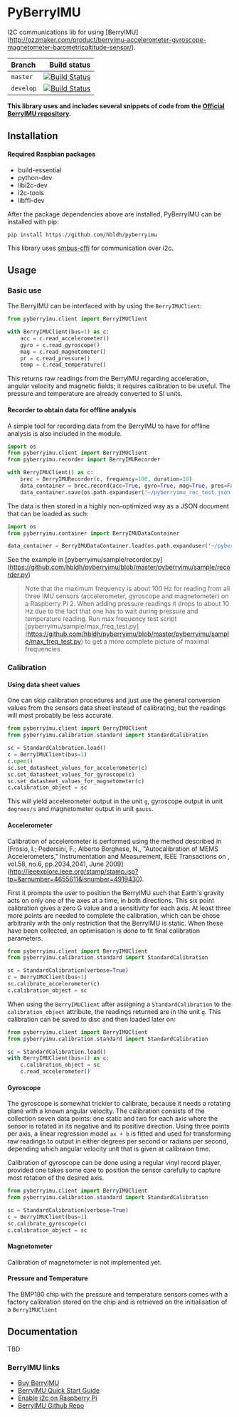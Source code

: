 # PyBerryIMU

I2C communications lib for using [BerryIMU]
(http://ozzmaker.com/product/berryimu-accelerometer-gyroscope-magnetometer-barometricaltitude-sensor/).

|  Branch       | Build status     |
| :------------ | ---------------: |
| `master`      | [![Build Status](https://travis-ci.org/hbldh/pyberryimu.svg?branch=master)](https://travis-ci.org/hbldh/pyberryimu) |
| `develop`     | [![Build Status](https://travis-ci.org/hbldh/pyberryimu.svg?branch=develop)](https://travis-ci.org/hbldh/pyberryimu) |

**This library uses and includes several snippets of code from the 
[Official BerryIMU repository](http://github.com/mwilliams03/BerryIMU).** 

## Installation

#### Required Raspbian packages
- build-essential
- python-dev
- libi2c-dev
- i2c-tools
- libffi-dev

After the package dependencies above are installed, PyBerryIMU can be installed with pip: 

    pip install https://github.com/hbldh/pyberryimu

This library uses [smbus-cffi](https://github.com/bivab/smbus-cffi) for communication over i2c.

## Usage

### Basic use

The BerryIMU can be interfaced with by using the `BerryIMUClient`:

```python
from pyberryimu.client import BerryIMUClient

with BerryIMUClient(bus=1) as c:
    acc = c.read_accelerometer()
    gyro = c.read_gyroscope()
    mag = c.read_magnetometer()
    pr = c.read_pressure()
    temp = c.read_temperature()
```

This returns raw readings from the BerryIMU regarding acceleration, 
angular velocity and magnetic fields; it requires calibration to be useful.
The pressure and temperature are already converted to SI units.

#### Recorder to obtain data for offline analysis

A simple tool for recording data from the BerryIMU to have for offline analysis
is also included in the module.

```python
import os
from pyberryimu.client import BerryIMUClient
from pyberryimu.recorder import BerryIMURecorder

with BerryIMUClient() as c:
    brec = BerryIMURecorder(c, frequency=100, duration=10)
    data_container = brec.record(acc=True, gyro=True, mag=True, pres=False, temp=False)
    data_container.save(os.path.expanduser('~/pyberryimu_rec_test.json'))
```

The data is then stored in a highly non-optimized way as a JSON document that can be loaded as such:

```python
import os
from pyberryimu.container import BerryIMUDataContainer

data_container = BerryIMUDataContainer.load(os.path.expanduser('~/pyberryimu_rec_test.json'))
```

See the example in [pyberryimu/sample/recorder.py]
(https://github.com/hbldh/pyberryimu/blob/master/pyberryimu/sample/recorder.py)

> Note that the maximum frequency is about 100 Hz for reading from all three IMU sensors 
> (accelerometer, gyroscope and magnetometer) on a Raspberry Pi 2. When adding 
> pressure readings it drops to about 10 Hz due to the fact that one has to wait 
> during pressure and temperature reading.
> Run max frequency test script [pyberryimu/sample/max_freq_test.py]
> (https://github.com/hbldh/pyberryimu/blob/master/pyberryimu/sample/max_freq_test.py) to
> get a more complete picture of maximal frequencies.

### Calibration

#### Using data sheet values

One can skip calibration procedures and just use the general conversion values from the
sensors data sheet instead of calibrating, but the readings will most probably be
less accurate.

```python
from pyberryimu.client import BerryIMUClient
from pyberryimu.calibration.standard import StandardCalibration

sc = StandardCalibration.load()
c = BerryIMUClient(bus=1)
c.open()
sc.set_datasheet_values_for_accelerometer(c)
sc.set_datasheet_values_for_gyroscope(c)
sc.set_datasheet_values_for_magnetometer(c)
c.calibration_object = sc
```

This will yield accelerometer output in the unit `g`, 
gyroscope output in unit `degrees/s` and magnetometer output in unit `gauss`.

#### Accelerometer
Calibration of accelerometer is performed using the method described in 
[Frosio, I.; Pedersini, F.; Alberto Borghese, N., 
"Autocalibration of MEMS Accelerometers," 
Instrumentation and Measurement, IEEE Transactions on , 
vol.58, no.6, pp.2034,2041, June 2009]
(http://ieeexplore.ieee.org/stamp/stamp.jsp?tp=&arnumber=4655611&isnumber=4919430).

First it prompts the user to position the BerryIMU such that Earth's gravity acts on 
only one of the axes at a time, in both directions. This six point calibration gives a
zero G value and a sensitivity for each axis. At least three more points are needed to
complete the calibration, which can be chose arbitrarily with the only restriction that
the BerryIMU is static. When these have been collected, an optimisation is done to fit
final calibration parameters.

```python
from pyberryimu.client import BerryIMUClient
from pyberryimu.calibration.standard import StandardCalibration

sc = StandardCalibration(verbose=True)
c = BerryIMUClient(bus=1)
sc.calibrate_accelerometer(c)
c.calibration_object = sc
```

When using the `BerryIMUClient` after assigning a `StandardCalibration` to the
`calibration_object` attribute, the readings returned are in the unit `g`.
This calibration can be saved to disc and then loaded later on:

```python
from pyberryimu.client import BerryIMUClient
from pyberryimu.calibration.standard import StandardCalibration

sc = StandardCalibration.load()
with BerryIMUClient(bus=1) as c:
    c.calibration_object = sc
    c.read_accelerometer()
```

#### Gyroscope

The gyroscope is somewhat trickier to calibrate, because it needs a rotating 
plane with a known angular velocity. The calibration consists of the collection
seven data points: one static and two for each axis where the sensor is rotated in 
its negative and its positive direction. Using three points per axis, a linear 
regression model ```ax + b``` is fitted and used for transforming raw readings to output
in either degrees per second or radians per second, depending which angular velocity unit 
that is given at calibraion time.

Calibration of gyroscope can be done using a regular vinyl record player, provided one 
takes some care to position the sensor carefully to capture most rotation of the desired axis.

```python
from pyberryimu.client import BerryIMUClient
from pyberryimu.calibration.standard import StandardCalibration

sc = StandardCalibration(verbose=True)
c = BerryIMUClient(bus=1)
sc.calibrate_gyroscope(c)
c.calibration_object = sc
```

#### Magnetometer

Calibration of magnetometer is not implemented yet.

#### Pressure and Temperature

The BMP180 chip with the pressure and temperature sensors comes with a factory calibration stored on the
chip and is retrieved on the initialisation of a `BerryIMUClient`

## Documentation

TBD

### BerryIMU links
* [Buy BerryIMU](http://ozzmaker.com/product/berryimu-accelerometer-gyroscope-magnetometer-barometricaltitude-sensor/)
* [BerryIMU Quick Start Guide](http://ozzmaker.com/berryimu-quick-start-guide/)
* [Enable i2c on Raspberry Pi](http://ozzmaker.com/i2c/)
* [BerryIMU Github Repo](http://github.com/mwilliams03/BerryIMU.git)

